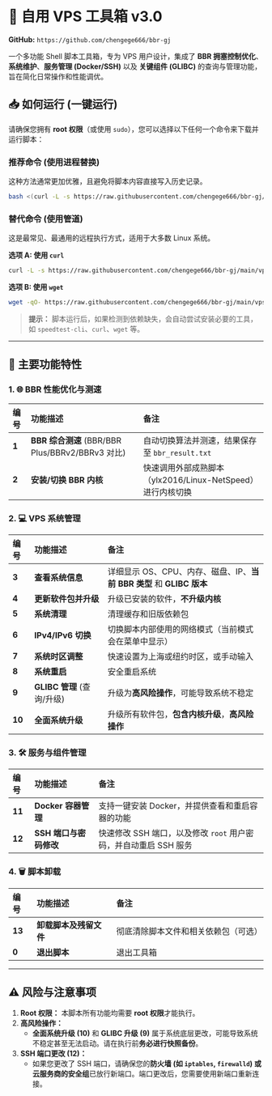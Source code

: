 # 🚀 自用 VPS 工具箱 v3.0

**GitHub:** `https://github.com/chengege666/bbr-gj`

一个多功能 Shell 脚本工具箱，专为 VPS 用户设计，集成了 **BBR 拥塞控制优化**、**系统维护**、**服务管理 (Docker/SSH)** 以及 **关键组件 (GLIBC)** 的查询与管理功能，旨在简化日常操作和性能调优。

## 📥 如何运行 (一键运行)

请确保您拥有 **root 权限**（或使用 `sudo`），您可以选择以下任何一个命令来下载并运行脚本：

### **推荐命令 (使用进程替换)**

这种方法通常更加优雅，且避免将脚本内容直接写入历史记录。

```bash
bash <(curl -L -s https://raw.githubusercontent.com/chengege666/bbr-gj/main/vpsgj.sh)
```

### **替代命令 (使用管道)**

这是最常见、最通用的远程执行方式，适用于大多数 Linux 系统。

**选项 A: 使用 `curl`**

```bash
curl -L -s https://raw.githubusercontent.com/chengege666/bbr-gj/main/vpsgj.sh | bash
```

**选项 B: 使用 `wget`**

```bash
wget -qO- https://raw.githubusercontent.com/chengege666/bbr-gj/main/vpsgj.sh | bash
```

> **提示：** 脚本运行后，如果检测到依赖缺失，会自动尝试安装必要的工具，如 `speedtest-cli`、`curl`、`wget` 等。

-----

## 🌟 主要功能特性

### 1\. 🌐 BBR 性能优化与测速

| 编号 | 功能描述 | 备注 |
| :--- | :--- | :--- |
| **1** | **BBR 综合测速** (BBR/BBR Plus/BBRv2/BBRv3 对比) | 自动切换算法并测速，结果保存至 `bbr_result.txt` |
| **2** | **安装/切换 BBR 内核** | 快速调用外部成熟脚本（ylx2016/Linux-NetSpeed）进行内核切换 |

### 2\. 💻 VPS 系统管理

| 编号 | 功能描述 | 备注 |
| :--- | :--- | :--- |
| **3** | **查看系统信息** | 详细显示 OS、CPU、内存、磁盘、IP、**当前 BBR 类型** 和 **GLIBC 版本** |
| **4** | **更新软件包并升级** | 升级已安装的软件，**不升级内核** |
| **5** | **系统清理** | 清理缓存和旧版依赖包 |
| **6** | **IPv4/IPv6 切换** | 切换脚本内部使用的网络模式（当前模式会在菜单中显示） |
| **7** | **系统时区调整** | 快速设置为上海或纽约时区，或手动输入 |
| **8** | **系统重启** | 安全重启系统 |
| **9** | **GLIBC 管理** (查询/升级) | 升级为**高风险操作**，可能导致系统不稳定 |
| **10** | **全面系统升级** | 升级所有软件包，**包含内核升级**，**高风险操作** |

### 3\. 🛠️ 服务与组件管理

| 编号 | 功能描述 | 备注 |
| :--- | :--- | :--- |
| **11** | **Docker 容器管理** | 支持一键安装 Docker，并提供查看和重启容器的功能 |
| **12** | **SSH 端口与密码修改** | 快速修改 SSH 端口，以及修改 `root` 用户密码，并自动重启 SSH 服务 |

### 4\. 🗑️ 脚本卸载

| 编号 | 功能描述 | 备注 |
| :--- | :--- | :--- |
| **13** | **卸载脚本及残留文件** | 彻底清除脚本文件和相关依赖包（可选）|
| **0** | **退出脚本** | 退出工具箱 |

-----

## ⚠️ 风险与注意事项

1.  **Root 权限：** 本脚本所有功能均需要 **root 权限**才能执行。
2.  **高风险操作：**
      * **全面系统升级 (10)** 和 **GLIBC 升级 (9)** 属于系统底层更改，可能导致系统不稳定甚至无法启动。请在执行前**务必进行快照备份**。
3.  **SSH 端口更改 (12)：**
      * 如果您更改了 SSH 端口，请确保您的**防火墙 (如 `iptables`, `firewalld`) 或云服务商的安全组**已放行新端口。端口更改后，您需要使用新端口重新连接。
